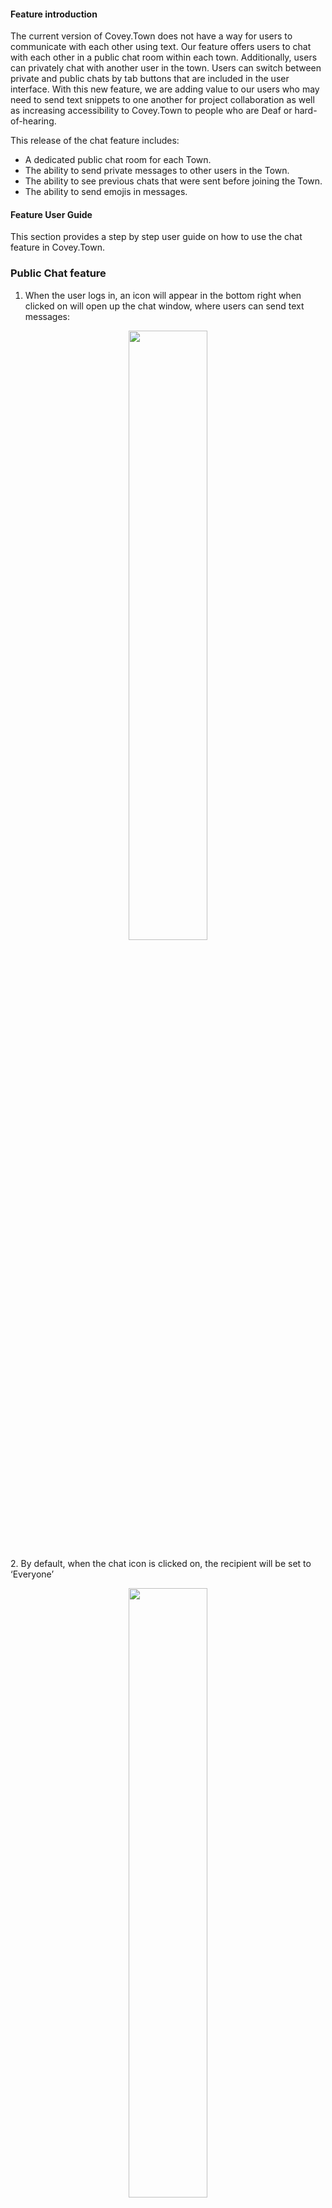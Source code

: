 #### Feature introduction

The current version of Covey.Town does not have a way for users to communicate with each other using text. Our feature offers users to chat with each other in a public chat room within each town. Additionally, users can privately chat with another user in the town. Users can switch between private and public chats by tab buttons that are included in the user interface. With this new feature, we are adding value to our users who may need to send text snippets to one another for project collaboration as well as increasing accessibility to Covey.Town to people who are Deaf or hard-of-hearing. 

This release of the chat feature includes:
- A dedicated public chat room for each Town.
- The ability to send private messages to other users in the Town.
- The ability to see previous chats that were sent before joining the Town.
- The ability to send emojis in messages.

#### Feature User Guide

This section provides a step by step user guide on how to use the chat feature in Covey.Town.

### Public Chat feature
1. When the user logs in, an icon will appear in the bottom right when clicked on will open up the chat window, where users can send text messages:
<p align="center">
  <img src="https://github.com/viddychang/covey.town/blob/master/docs/enter_the_town.png" width=50% height=50%>
</p>
2. By default, when the chat icon is clicked on, the recipient will be set to ‘Everyone’
<p align="center">
  <img src="https://github.com/viddychang/covey.town/blob/master/docs/public_chat.png" width=50% height=50%>
</p>
3. From there, a user can type messages in the input box and click the ‘arrow’ next to the input box or ‘return’ on the keyboard to send them to the public chat room:
<p align="center">
  <img src="https://github.com/viddychang/covey.town/blob/master/docs/send%20button.png" width=50% height=50%>
</p>
4. Alternatively, a user can also close this window by clicking on the ‘X’ button on the top right of the window. If the user reopens the chat, the messages received/sent during the time the user is logged into the Town will persist to show in the window:
<p align="center">
  <img src="https://github.com/viddychang/covey.town/blob/master/docs/close.png" width=50% height=50%>
</p>
5. In addition, if messages were sent to the public chat room before a user logged into the Town, those previous messages will appear in the chat window.

### Private Chat feature
1. At any time a user wants to enter a private chat with another user in the Town, the user can click on the dropdown menu to select a different recipient ordered by first name:
<p align="center">
  <img src="https://github.com/viddychang/covey.town/blob/master/docs/private.png" width=50% height=50%>
</p>
2. When a recipient is selected and a message is sent, the message can only be read by the recipient designated and the chat window will show which messages were sent/received privately and to/by whom:

<p align="center">
  <img src="https://github.com/viddychang/covey.town/blob/master/docs/private_sent_messages.PNG" width=50% height=50%>
</p>
3. Just like for public chat messages, private chat messages received/sent when the user is logged in will appear in the window. This includes messages that were sent to the user when the user closed the chat window.

### Emoji Support
1. A fun way to express oneself through chat messages, emoji support! In the lower right-hand corner of the window next to the send button, a user can click on the ‘smiley’ to open up a window of emojis:
<p align="center">
  <img src="https://github.com/viddychang/covey.town/blob/master/docs/emoji%20icon.png" width=50% height=50%>
  <img src="https://github.com/viddychang/covey.town/blob/master/docs/emoji%20menu.png" width=50% height=50%>
</p>
2. Once the emoji menu is opened, a user can search our emoji library and then double click on the emoji they want to use and it will be inserted into the input text box. When the user is ready to send the message, send it away!
<p align="center">
  <img src="https://github.com/viddychang/covey.town/blob/master/docs/emoji%20sent.png" width=50% height=50%>
</p>

#### Potential Enhancements
This version of our chat feature solved the core problem, which was to provide users an alternative to communicate versus using voice. However, there are some features that would help enhance the experience for various use cases. This section talks about three enhancements that would deliver additional value to users.
1. Styling options for sent messages - currently, the text sent in a chat message is a predetermined font and standard style. Having styling options such as bold, italicize, or code blocks would help users emphasize certain points. This would be extremely helpful in the use case where two users are working on a programming project and want to send small quick snippets of code. WIth styling options, users can separate the text in their messages as well as put additional meanings to their text content.
2. Group chat room - there are two options for the chat feature, a public chatroom that includes all users in the town and a private chat with one other user. As nice as it is to have a private conversation with another person, life can be more fun with a group! This enhancement would be solving for the use case of creating chat rooms with more than one user so that a group of users can seamlessly chat with one another versus using the public chat room or multiple one on one private chats.
3. @-mention notifications - to round out the chat feature, a notification system where users have an alert notifying them of @-mentions or direct messages would help get users’ attention for important messages. This would look similarly to how other messaging services such as Slack handle notifications.
